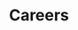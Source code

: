 ---
title: "Careers"
permalink: /categories/careers/
layout: category
author_profile: true
taxonomy: careers
--- 
